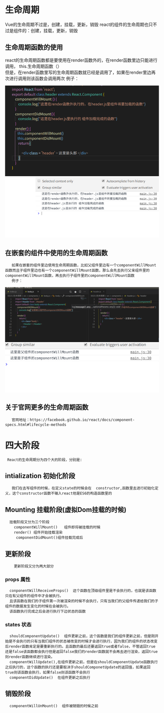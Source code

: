 # 生命周期
  Vue的生命周期不过是，创建，挂载，更新，销毁
   react的组件的生命周期也只不过是组件的：创建，挂载，更新，销毁

   ## 生命周期函数的使用
   react的生命周期函数都是要使用在render函数外的，在render函数里边只能进行调用，  this.生命周期函数（）                                        
   但是，在render函数里写的生命周期函数就已经是调用了，如果在render里边再次进行调用则该函数会调用两次
   例子：

   <img src="./img/15.png">
   <img src="./img/16.png">


   ## 在嵌套的组件中使用的生命周期函数
       如果在嵌套的组件里边使用生命周期函数，比如父组件里边有一个componentWillMount函数而且子组件里边也有一个componentWillMount函数，那么会先去执行父亲组件里的componentWillMount函数，再去执行子组件里的componentWillMount函数
       例子：

   <img src="./img/17.png">
   <img src="./img/18.png">


   ## 关于官网更多的生命周期函数
       官网地址：https://facebook.github.io/react/docs/component-specs.html#lifecycle-methods
  

  # 四大阶段
     React的生命周期分为四个大的阶段，分别是:
   ##  intialization 初始化阶段
       我们在去写组件的时候，在定义state的时候会在  constructor,函数里去进行初始化定义，这个constructor函数不输入react他是ES6的构造函数里的
   ## Mounting 挂载阶段(虚拟Dom挂载的时候)
      挂载阶段又分为三个阶段
        componentWillMount()   组件即将被挂载的时候
        render() 组件开始挂载渲染
         componentDidMount()组件挂载完成后
   ## 更新阶段
        更新阶段又分为两大部分
   ###  props  属性
      conponentWillReceiveProps()  这个函数在顶级组件里是不会执行的，也就是该函数只在有父组件的组件中才会被执行。
      且该函数在我们的子组件第一次被渲染的时候不会执行，只有当我们的父组件传递给我们的子组件的数据发生变化的时候在会被执行。
      该函数执行完成之后会进行执行下边状态的函数
   ### states  状态
      shouldComponentUpdate()  组件更新之前，这个函数是我们的组件更新之前，但是刚开始是不会执行的只有当我们组件的状态被改变的时候才会进行执行，因为我们的组件的状态改变后render函数肯定是要重新执行的。且函数的最后还要返回true或者false，不管返回true还是false该函数都会执行但是返回false我们的render函数就不会再去进行渲染，返回true则render函数继续进行渲染。
      componentWillUpdate(),在组件更新之前，但是在shouldComponentUpdate函数执行之后执行的，这个函数的执行还是要取决于shouldComponetUpdate的返回值，如果返回true则该函数会执行，如果false则该函数不会执行
      componentDidUpdate()  在组件更新之后执行

   ## 销毁阶段
      componentWillUnMount()  组件被销毁的时候之前